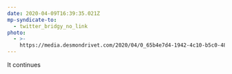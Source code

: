 ```yaml
---
date: 2020-04-09T16:39:35.021Z
mp-syndicate-to:
  - twitter_bridgy_no_link
photo:
  - >-
    https://media.desmondrivet.com/2020/04/0_65b4e7d4-1942-4c10-b5c0-48a6e7ae80ec.jpg
---
```


It continues
